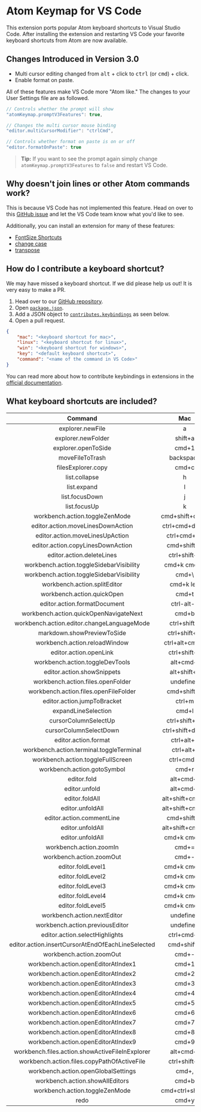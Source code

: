 # Atom Keymap for VS Code

This extension ports popular Atom keyboard shortcuts to Visual Studio Code. After installing the extension and restarting VS Code your favorite keyboard shortcuts from Atom are now available. 

## Changes Introduced in Version 3.0

- Multi cursor editing changed from <kbd>alt</kbd> + click to <kbd>ctrl</kbd> (or <kbd>cmd</kbd>) + click. 
- Enable format on paste. 

All of these features make VS Code more "Atom like." The changes to your User Settings file are as followed. 

```javascript
// Controls whether the prompt will show
"atomKeymap.promptV3Features": true,

// Changes the multi cursor mouse binding
"editor.multiCursorModifier": "ctrlCmd",

// Controls whether format on paste is on or off
"editor.formatOnPaste": true
```

>**Tip:** If you want to see the prompt again simply change `atomKeymap.promptV3Features` to `false` and restart VS Code. 

## Why doesn't join lines or other Atom commands work? 

This is because VS Code has not implemented this feature. Head on over to this [GitHub issue](https://github.com/microsoft/vscode/issues/14316) and let the VS Code team know what you'd like to see. 

Additionally, you can install an extension for many of these features:

* [FontSize Shortcuts](https://marketplace.visualstudio.com/items?itemName=peterjuras.fontsize-shortcuts)
* [change case](https://marketplace.visualstudio.com/items?itemName=wmaurer.change-case)
* [transpose](https://marketplace.visualstudio.com/items?itemName=v4run.transpose)

## How do I contribute a keyboard shortcut?

We may have missed a keyboard shortcut. If we did please help us out! It is very easy to make a PR. 

1. Head over to our [GitHub repository](https://github.com/waderyan/vscode-atom-keybindings). 
2. Open [`package.json`](https://github.com/waderyan/vscode-atom-keybindings/blob/master/package.json). 
3. Add a JSON object to [`contributes.keybindings`](https://github.com/waderyan/vscode-atom-keybindings/blob/master/package.json#L25) as seen below. 
4. Open a pull request. 

```json
{
    "mac": "<keyboard shortcut for mac>",
    "linux": "<keyboard shortcut for linux>",
    "win": "<keyboard shortcut for windows>",
    "key": "<default keyboard shortcut>",
    "command": "<name of the command in VS Code>"
}
```

You can read more about how to contribute keybindings in extensions in the [official documentation](http://code.visualstudio.com/docs/extensionAPI/extension-points#_contributeskeybindings). 

## What keyboard shortcuts are included?

| Command | Mac | Windows | Linux |
| :---------: | :---------: | :---------: | :----------: |
| explorer.newFile | a | a | a |
| explorer.newFolder | shift+a | shift+a | shift+a |
| explorer.openToSide | cmd+1 | ctrl+1 | ctrl+1 |
| moveFileToTrash | backspace | backspace | backspace |
| filesExplorer.copy | cmd+c | ctrl+c | ctrl+c |
| list.collapse | h | h | h |
| list.expand | l | l | l |
| list.focusDown | j | j | j |
| list.focusUp | k | k | k |
| workbench.action.toggleZenMode | cmd+shift+ctrl+f | shift+f11 | shift+f11 |
| editor.action.moveLinesDownAction | ctrl+cmd+down | ctrl+down | ctrl+down |
| editor.action.moveLinesUpAction | ctrl+cmd+up | ctrl+up | ctrl+up |
| editor.action.copyLinesDownAction | cmd+shift+d | ctrl+shift+d | ctrl+shift+d |
| editor.action.deleteLines | ctrl+shift+k | ctrl+shift+k | ctrl+shift+k |
| workbench.action.toggleSidebarVisibility | cmd+k cmd+b | ctrl+k ctrl+b | ctrl+k ctrl+b |
| workbench.action.toggleSidebarVisibility | cmd+\ | ctrl+\ | ctrl+\ |
| workbench.action.splitEditor | cmd+k left | ctrl+k left | ctrl+k left |
| workbench.action.quickOpen | cmd+t | ctrl+t | undefined |
| editor.action.formatDocument | ctrl-alt-b | undefined | undefined |
| workbench.action.quickOpenNavigateNext | cmd+b | ctrl+b | ctrl+b |
| workbench.action.editor.changeLanguageMode | ctrl+shift+l | ctrl+shift+l | ctrl+shift+l |
| markdown.showPreviewToSide | ctrl+shift+m | ctrl+shift+m | ctrl+shift+m |
| workbench.action.reloadWindow | ctrl+alt+cmd+l | alt+ctrl+r | alt+ctrl+r |
| editor.action.openLink | ctrl+shift+o | undefined | undefined |
| workbench.action.toggleDevTools | alt+cmd+i | ctrl+alt+i | ctrl+alt+i |
| editor.action.showSnippets | alt+shift+s | alt+shift+s | alt+shift+s |
| workbench.action.files.openFolder | undefined | ctrl+shift+o | ctrl+shift+o |
| workbench.action.files.openFileFolder | cmd+shift+o | undefined | undefined |
| editor.action.jumpToBracket | ctrl+m | ctrl+m | ctrl+m |
| expandLineSelection | cmd+l | ctrl+l | ctrl+l |
| cursorColumnSelectUp | ctrl+shift+up | undefined | shift+alt+up |
| cursorColumnSelectDown | ctrl+shift+down | undefined | shift+alt+down |
| editor.action.format | ctrl+alt+b | alt+shift+f | ctrl+shift+i |
| workbench.action.terminal.toggleTerminal | ctrl+alt+t | ctrl+` | ctrl+` |
| workbench.action.toggleFullScreen | ctrl+cmd+f | f11 | f11 |
| workbench.action.gotoSymbol | cmd+r | ctrl+r | ctrl+r |
| editor.fold | alt+cmd+[ | ctrl+alt+/ | ctrl+alt+/ |
| editor.unfold | alt+cmd+] | ctrl+alt+/ | ctrl+alt+/ |
| editor.foldAll | alt+shift+cmd+[ | ctrl+alt+[ | ctrl+alt+[ |
| editor.unfoldAll | alt+shift+cmd+] | ctrl+alt+] | ctrl+alt+] |
| editor.action.commentLine | cmd+shift+7 | undefined | undefined |
| editor.unfoldAll | alt+shift+cmd+] | ctrl+alt+] | ctrl+alt+] |
| editor.unfoldAll | cmd+k cmd-0 | undefined | undefined |
| workbench.action.zoomIn | cmd+= | undefined | undefined |
| workbench.action.zoomOut | cmd+- | undefined | undefined |
| editor.foldLevel1 | cmd+k cmd+1 | ctrl+k ctrl+1 | ctrl+k ctrl+1 |
| editor.foldLevel2 | cmd+k cmd+2 | ctrl+k ctrl+2 | ctrl+k ctrl+2 |
| editor.foldLevel3 | cmd+k cmd+3 | ctrl+k ctrl+3 | ctrl+k ctrl+3 |
| editor.foldLevel4 | cmd+k cmd+4 | ctrl+k ctrl+4 | ctrl+k ctrl+4 |
| editor.foldLevel5 | cmd+k cmd+5 | ctrl+k ctrl+5 | ctrl+k ctrl+5 |
| workbench.action.nextEditor | undefined | ctrl+pagedown | ctrl+pagedown |
| workbench.action.previousEditor | undefined | ctrl+pageup | ctrl+pageup |
| editor.action.selectHighlights | ctrl+cmd+g | alt+f3 | alt+f3 |
| editor.action.insertCursorAtEndOfEachLineSelected | cmd+shift+l | alt+shift+l | alt+shift+l |
| workbench.action.zoomOut | cmd+- | ctrl+- | ctrl+- |
| workbench.action.openEditorAtIndex1 | cmd+1 | alt+1 | alt+1 |
| workbench.action.openEditorAtIndex2 | cmd+2 | alt+2 | alt+2 |
| workbench.action.openEditorAtIndex3 | cmd+3 | alt+3 | alt+3 |
| workbench.action.openEditorAtIndex4 | cmd+4 | alt+4 | alt+4 |
| workbench.action.openEditorAtIndex5 | cmd+5 | alt+5 | alt+5 |
| workbench.action.openEditorAtIndex6 | cmd+6 | alt+6 | alt+6 |
| workbench.action.openEditorAtIndex7 | cmd+7 | alt+7 | alt+7 |
| workbench.action.openEditorAtIndex8 | cmd+8 | alt+8 | alt+8 |
| workbench.action.openEditorAtIndex9 | cmd+9 | alt+9 | alt+9 |
| workbench.files.action.showActiveFileInExplorer | alt+cmd+\ | ctrl+shift+\ | ctrl+shift+\ |
| workbench.action.files.copyPathOfActiveFile | ctrl+shift+c | ctrl+shift+c | ctrl+shift+c |
| workbench.action.openGlobalSettings | cmd+, | ctrl+, | ctrl+, |
| workbench.action.showAllEditors | cmd+b | ctrl+b | ctrl+b |
| workbench.action.toggleZenMode | cmd+ctrl+shift+f | shift+f11 | shift+f11 |
| redo | cmd+y | ctrl+y | ctrl+y |
